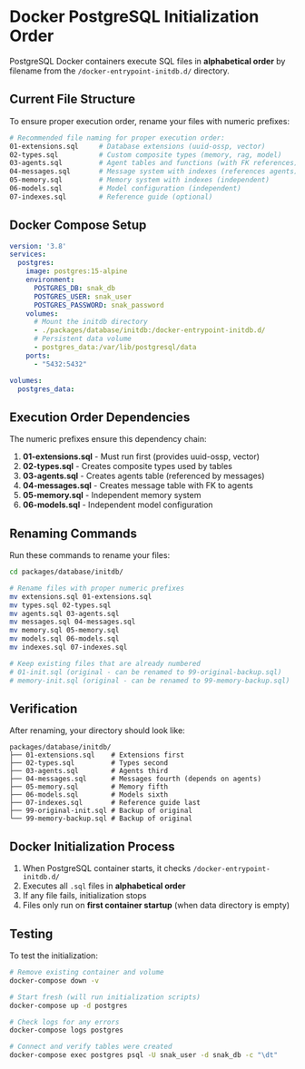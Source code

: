 # Docker PostgreSQL Initialization Order

PostgreSQL Docker containers execute SQL files in **alphabetical order** by filename from the `/docker-entrypoint-initdb.d/` directory.

## Current File Structure

To ensure proper execution order, rename your files with numeric prefixes:

```bash
# Recommended file naming for proper execution order:
01-extensions.sql     # Database extensions (uuid-ossp, vector)
02-types.sql          # Custom composite types (memory, rag, model)  
03-agents.sql         # Agent tables and functions (with FK references)
04-messages.sql       # Message system with indexes (references agents)
05-memory.sql         # Memory system with indexes (independent)
06-models.sql         # Model configuration (independent)
07-indexes.sql        # Reference guide (optional)
```

## Docker Compose Setup

```yaml
version: '3.8'
services:
  postgres:
    image: postgres:15-alpine
    environment:
      POSTGRES_DB: snak_db
      POSTGRES_USER: snak_user
      POSTGRES_PASSWORD: snak_password
    volumes:
      # Mount the initdb directory
      - ./packages/database/initdb:/docker-entrypoint-initdb.d/
      # Persistent data volume
      - postgres_data:/var/lib/postgresql/data
    ports:
      - "5432:5432"

volumes:
  postgres_data:
```

## Execution Order Dependencies

The numeric prefixes ensure this dependency chain:

1. **01-extensions.sql** - Must run first (provides uuid-ossp, vector)
2. **02-types.sql** - Creates composite types used by tables
3. **03-agents.sql** - Creates agents table (referenced by messages)
4. **04-messages.sql** - Creates message table with FK to agents
5. **05-memory.sql** - Independent memory system
6. **06-models.sql** - Independent model configuration

## Renaming Commands

Run these commands to rename your files:

```bash
cd packages/database/initdb/

# Rename files with proper numeric prefixes
mv extensions.sql 01-extensions.sql
mv types.sql 02-types.sql  
mv agents.sql 03-agents.sql
mv messages.sql 04-messages.sql
mv memory.sql 05-memory.sql
mv models.sql 06-models.sql
mv indexes.sql 07-indexes.sql

# Keep existing files that are already numbered
# 01-init.sql (original - can be renamed to 99-original-backup.sql)
# memory-init.sql (original - can be renamed to 99-memory-backup.sql)
```

## Verification

After renaming, your directory should look like:

```
packages/database/initdb/
├── 01-extensions.sql    # Extensions first
├── 02-types.sql         # Types second  
├── 03-agents.sql        # Agents third
├── 04-messages.sql      # Messages fourth (depends on agents)
├── 05-memory.sql        # Memory fifth
├── 06-models.sql        # Models sixth
├── 07-indexes.sql       # Reference guide last
├── 99-original-init.sql # Backup of original
└── 99-memory-backup.sql # Backup of original
```

## Docker Initialization Process

1. When PostgreSQL container starts, it checks `/docker-entrypoint-initdb.d/`
2. Executes all `.sql` files in **alphabetical order**
3. If any file fails, initialization stops
4. Files only run on **first container startup** (when data directory is empty)

## Testing

To test the initialization:

```bash
# Remove existing container and volume
docker-compose down -v

# Start fresh (will run initialization scripts)
docker-compose up -d postgres

# Check logs for any errors
docker-compose logs postgres

# Connect and verify tables were created
docker-compose exec postgres psql -U snak_user -d snak_db -c "\dt"
```